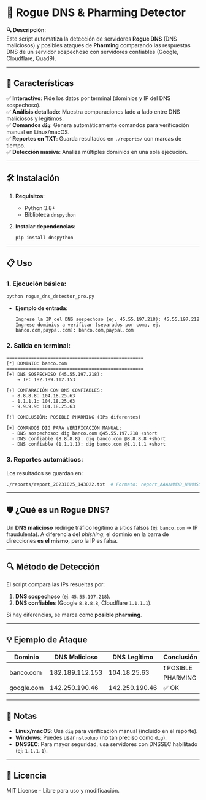 # **📌 Rogue DNS & Pharming Detector**

**🔍 Descripción**:  
Este script automatiza la detección de servidores **Rogue DNS** (DNS maliciosos) y posibles ataques de **Pharming** comparando las respuestas DNS de un servidor sospechoso con servidores confiables (Google, Cloudflare, Quad9).

---

## **🚀 Características**

✅ **Interactivo**: Pide los datos por terminal (dominios y IP del DNS sospechoso).  
✅ **Análisis detallado**: Muestra comparaciones lado a lado entre DNS maliciosos y legítimos.  
✅ **Comandos `dig`**: Genera automáticamente comandos para verificación manual en Linux/macOS.  
✅ **Reportes en TXT**: Guarda resultados en `./reports/` con marcas de tiempo.  
✅ **Detección masiva**: Analiza múltiples dominios en una sola ejecución.

---

## **🛠 Instalación**

1. **Requisitos**:

   - Python 3.8+
   - Biblioteca `dnspython`

2. **Instalar dependencias**:
   ```bash
   pip install dnspython
   ```

---

## **📋 Uso**

### **1. Ejecución básica**:

```bash
python rogue_dns_detector_pro.py
```

- **Ejemplo de entrada**:
  ```plaintext
  Ingrese la IP del DNS sospechoso (ej. 45.55.197.218): 45.55.197.218
  Ingrese dominios a verificar (separados por coma, ej. banco.com,paypal.com): banco.com,paypal.com
  ```

### **2. Salida en terminal**:

```plaintext
==================================================
[*] DOMINIO: banco.com
==================================================
[+] DNS SOSPECHOSO (45.55.197.218):
    → IP: 182.189.112.153

[+] COMPARACIÓN CON DNS CONFIABLES:
  - 8.8.8.8: 104.18.25.63
  - 1.1.1.1: 104.18.25.63
  - 9.9.9.9: 104.18.25.63

[!] CONCLUSIÓN: POSIBLE PHARMING (IPs diferentes)

[+] COMANDOS DIG PARA VERIFICACIÓN MANUAL:
  - DNS sospechoso: dig banco.com @45.55.197.218 +short
  - DNS confiable (8.8.8.8): dig banco.com @8.8.8.8 +short
  - DNS confiable (1.1.1.1): dig banco.com @1.1.1.1 +short
```

### **3. Reportes automáticos**:

Los resultados se guardan en:

```bash
./reports/report_20231025_143022.txt  # Formato: report_AAAAMMDD_HHMMSS.txt
```

---

## **🛡️ ¿Qué es un Rogue DNS?**

Un **DNS malicioso** redirige tráfico legítimo a sitios falsos (ej: `banco.com` → IP fraudulenta). A diferencia del _phishing_, el dominio en la barra de direcciones **es el mismo**, pero la IP es falsa.

---

## **🔍 Método de Detección**

El script compara las IPs resueltas por:

1. **DNS sospechoso** (ej: `45.55.197.218`).
2. **DNS confiables** (Google `8.8.8.8`, Cloudflare `1.1.1.1`).

Si hay diferencias, se marca como **posible pharming**.

---

## **💡 Ejemplo de Ataque**

| Dominio    | DNS Malicioso   | DNS Legítimo   | Conclusión          |
| ---------- | --------------- | -------------- | ------------------- |
| banco.com  | 182.189.112.153 | 104.18.25.63   | ❗ POSIBLE PHARMING |
| google.com | 142.250.190.46  | 142.250.190.46 | ✅ OK               |

---

## **📌 Notas**

- **Linux/macOS**: Usa `dig` para verificación manual (incluido en el reporte).
- **Windows**: Puedes usar `nslookup` (no tan preciso como `dig`).
- **DNSSEC**: Para mayor seguridad, usa servidores con DNSSEC habilitado (ej: `1.1.1.1`).

---

## **📜 Licencia**

MIT License - Libre para uso y modificación.
